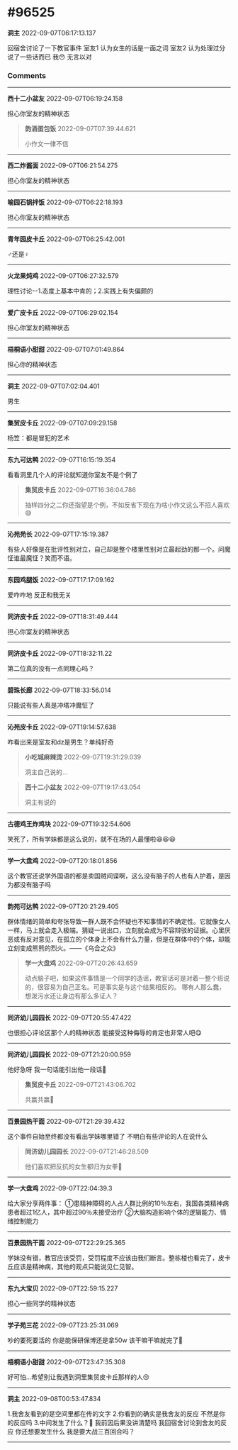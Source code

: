 # #96525

**洞主** 2022-09-07T06:17:13.137

回宿舍讨论了一下教官事件 
室友1 认为女生的话是一面之词
室友2 认为处理过分 说了一些话而已
我😯 无言以对

### Comments

---

**西十二小盆友** 2022-09-07T06:19:24.158

担心你室友的精神状态

> **韵酒蛋包饭** 2022-09-07T07:39:44.621
> 
> 小作文一律不信


---

**西二炸酱面** 2022-09-07T06:21:54.275

担心你室友的精神状态

---

**喻园石锅拌饭** 2022-09-07T06:22:18.193

担心你室友的精神状态

---

**青年园皮卡丘** 2022-09-07T06:25:42.001

♂还是♀

---

**火龙果炖鸡** 2022-09-07T06:27:32.579

理性讨论--1.态度上基本中肯的；2.实践上有失偏颇的

---

**爱广皮卡丘** 2022-09-07T06:29:02.154

担心你室友的精神状态

---

**梧桐语小甜甜** 2022-09-07T07:01:49.864

担心你的精神状态

---

**洞主** 2022-09-07T07:02:04.401

男生

---

**集贸皮卡丘** 2022-09-07T07:09:29.158

杨笠：都是冒犯的艺术

---

**东九可达鸭** 2022-09-07T16:15:19.354

看看洞里几个人的评论就知道你室友不是个例了

> **集贸皮卡丘** 2022-09-07T16:36:04.786
> 
> 抽样四分之二你还指望是个例，不如反省下现在为啥小作文这么不招人喜欢😅


---

**沁苑苑长** 2022-09-07T17:15:19.387

有些人好像是在批评性别对立，自己却是整个楼里性别对立最起劲的那一个。问魔怔谁最魔怔？笑而不语。

---

**东园鸡腿饭** 2022-09-07T17:17:09.162

爱咋咋地 反正和我无关

---

**同济皮卡丘** 2022-09-07T18:31:49.444

担心你室友的精神状态

---

**同济皮卡丘** 2022-09-07T18:32:11.22

第二位真的没有一点同理心吗？

---

**碧珠长廊** 2022-09-07T18:33:56.014

只能说有些人真是冲塔冲魔怔了

---

**沁苑皮卡丘** 2022-09-07T19:14:57.638

咋看出来是室友和dz是男生？单纯好奇

> **小吃城麻辣烫** 2022-09-07T19:31:29.039
> 
> 洞主自己说的…


> **西十二小盆友** 2022-09-07T19:17:43.054
> 
> 洞主有说的


---

**古德鸡王炸鸡块** 2022-09-07T19:32:54.606

笑死了，所有学妹都是这么说的，就不在场的人最懂啦😆😆😆

---

**学一大盘鸡** 2022-09-07T20:18:01.856

这个教官还说学外国语的都是卖国贼间谍啊，这么没有脑子的人也有人护着，是因为都没有脑子吗

---

**韵苑可达鸭** 2022-09-07T20:21:29.405

群体情绪的简单和夸张导致一群人既不会怀疑也不知事情的不确定性。它就像女人一样，马上就会走入极端。猜疑一说出口，立刻就会成为不容辩驳的证据。心里厌恶或有反对意见，在孤立的个体身上不会有什么力量，但是在群体中的个体，却能立刻变成熊熊的烈火。——《乌合之众》

> **学一大盘鸡** 2022-09-07T20:26:43.659
> 
> 动点脑子吧，如果这件事情是一个同学的造谣，教官话可是对着一整个班说的，很容易为自己正名。可是事实是与这个结果相反的。
哪有人那么蠢，想泼污水还让身边有那么多证人？


---

**同济幼儿园园长** 2022-09-07T20:55:47.422

也很担心评论区那个人的精神状态 能接受这种侮辱的肯定也非常人吧😋

---

**同济幼儿园园长** 2022-09-07T21:20:00.959

他好急呀 我一句话能引出他一段话🤭

> **集贸皮卡丘** 2022-09-07T21:43:06.702
> 
> 共赢共赢🥳


---

**百景园热干面** 2022-09-07T21:29:39.432

这个事件自始至终都没有看出学妹哪里错了 不明白有些评论的人在说什么

> **同济幼儿园园长** 2022-09-07T21:46:28.509
> 
> 他们喜欢把反抗的女生都归为女拳🤫


---

**学一大盘鸡** 2022-09-07T22:04:39.3

给大家分享两件事：
①患精神障碍的人占人群比例的10％左右，我国各类精神病患者超过1亿人，其中超过90％未接受治疗
②大脑构造影响个体的逻辑能力、情绪控制能力

---

**百景园热干面** 2022-09-07T22:29:25.365

学妹没有错，教官应该受罚，受罚程度不应该由我们断言。整栋楼也看完了，皮卡丘应该是精神病，其他的观点只能说见仁见智。

---

**东九大宝贝** 2022-09-07T22:59:15.227

担心一些同学的精神状态

---

**学子苑三花** 2022-09-07T23:25:31.069

吵的要死要活的  你是能保研保博还是拿50w  该干嘛干嘛就完了🤭

---

**梧桐语小甜甜** 2022-09-07T23:47:35.308

好可怕…希望别让我遇到洞里集贸皮卡丘那样的人😢

---

**洞主** 2022-09-08T00:53:47.834

1.我舍友看到的是空间里都在传的文字
2.你看到的确实是我舍友的反应 不然是你的反应吗
3.中间发生了什么？🤔 我前因后果没讲清楚吗 我回宿舍讨论到舍友的反应 你还想要发生什么 我是要大战三百回合吗？

---


